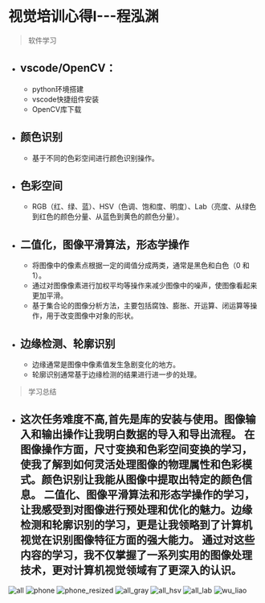 # 视觉培训心得I---程泓渊
> 软件学习
- vscode/OpenCV：
  - 
  -  python环境搭建
  -  vscode快捷组件安装
  -  OpenCV库下载
- 颜色识别
  - 
  - 基于不同的色彩空间进行颜色识别操作。
- 色彩空间
  - 
  -  RGB（红、绿、蓝）、HSV（色调、饱和度、明度）、Lab（亮度、从绿色到红色的颜色分量、从蓝色到黄色的颜色分量）。

- 二值化，图像平滑算法，形态学操作
  - 
  - 将图像中的像素点根据一定的阈值分成两类，通常是黑色和白色（0 和 1）。
  - 通过对图像像素进行加权平均等操作来减少图像中的噪声，使图像看起来更加平滑。
  - 基于集合论的图像分析方法，主要包括腐蚀、膨胀、开运算、闭运算等操作，用于改变图像中对象的形状。
- 边缘检测、轮廓识别
  - 
  - 边缘通常是图像中像素值发生急剧变化的地方。
  - 轮廓识别通常基于边缘检测的结果进行进一步的处理。


>学习总结
- 这次任务难度不高,首先是库的安装与使用。图像输入和输出操作让我明白数据的导入和导出流程。
在图像操作方面，尺寸变换和色彩空间变换的学习，使我了解到如何灵活处理图像的物理属性和色彩模式。颜色识别让我能从图像中提取出特定的颜色信息。
二值化、图像平滑算法和形态学操作的学习，让我感受到对图像进行预处理和优化的魅力。边缘检测和轮廓识别的学习，更是让我领略到了计算机视觉在识别图像特征方面的强大能力。
通过对这些内容的学习，我不仅掌握了一系列实用的图像处理技术，更对计算机视觉领域有了更深入的认识。
  -
![all](https://github.com/user-attachments/assets/c96598f2-0810-4bc1-8334-adda25b8894e)
![phone](https://github.com/user-attachments/assets/0e13baf8-7c83-4821-8a44-fc97bfcda866)
![phone_resized](https://github.com/user-attachments/assets/6a70bf27-d2f7-4c68-9518-90d39509a2cd)
![all_gray](https://github.com/user-attachments/assets/148b5d1a-00fa-46d6-b1ac-10803875b886)
![all_hsv](https://github.com/user-attachments/assets/6b189c16-297f-4a0c-8873-1c682842da91)
![all_lab](https://github.com/user-attachments/assets/29080578-a787-4549-9ad3-bfb09eb60647)
![wu_liao](https://github.com/user-attachments/assets/5891c416-5c3b-49a2-be27-f684426c3cd0)
